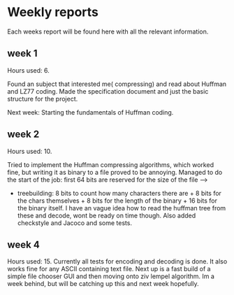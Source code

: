 # Weekly reports
Each weeks report will be found here with all the relevant information.

## week 1
Hours used: 6.

Found an subject that interested me( compressing) and read about Huffman and LZ77 coding. Made the specification document and just the basic structure for the project. 

Next week: Starting the fundamentals of Huffman coding.


## week 2
Hours used: 10.

Tried to implement the Huffman compressing algorithms, which worked fine, but writing it as binary to a file proved to be annoying. 
Managed to do the start of the job: first 64 bits are reserved for the size of the file --> 
+ treebuilding: 8 bits to count how many characters there are + 8 bits for the chars themselves + 8 bits for the length of the binary + 16 bits for the binary itself.
I have an vague idea how to read the huffman tree from these and decode, wont be ready on time though.
Also added checkstyle and Jacoco and some tests. 


## week 4
Hours used: 15.
Currently all tests for encoding and decoding is done. It also works fine for any ASCII containing text file. Next up is a fast build of a simple file chooser GUI and then moving onto ziv lempel algorithm. Im a week behind, but will be catching up this and next week hopefully. 
